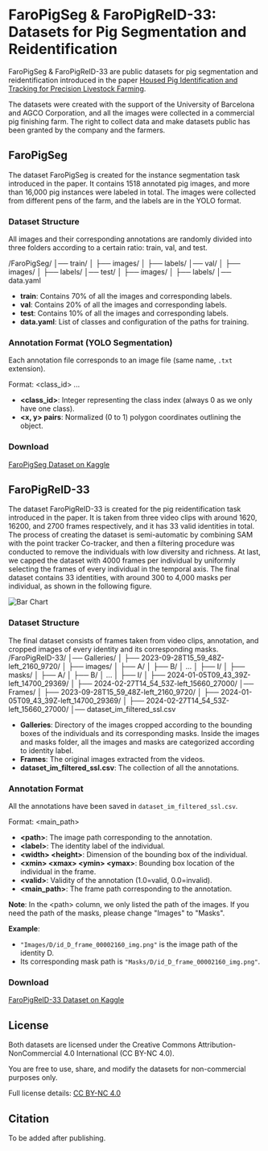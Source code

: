 # FaroPigSeg & FaroPigReID-33: Datasets for Pig Segmentation and Reidentification

FaroPigSeg & FaroPigReID-33 are public datasets for pig segmentation and reidentification introduced in the paper [Housed Pig Identification and Tracking for Precision Livestock Farming](https://web.ub.edu/en/home).

The datasets were created with the support of the University of Barcelona and AGCO Corporation, and all the images were collected in a commercial pig finishing farm. The right to collect data and make datasets public has been granted by the company and the farmers.

## FaroPigSeg

The dataset FaroPigSeg is created for the instance segmentation task introduced in the paper. It contains 1518 annotated pig images, and more than 16,000 pig instances were labeled in total. The images were collected from different pens of the farm, and the labels are in the YOLO format.

### Dataset Structure

All images and their corresponding annotations are randomly divided into three folders according to a certain ratio: train, val, and test.

/FaroPigSeg/
│── train/
│ ├── images/
│ ├── labels/
│── val/
│ ├── images/
│ ├── labels/
│── test/
│ ├── images/
│ ├── labels/
│── data.yaml


- **train**: Contains 70% of all the images and corresponding labels.
- **val**: Contains 20% of all the images and corresponding labels.
- **test**: Contains 10% of all the images and corresponding labels.
- **data.yaml**: List of classes and configuration of the paths for training.

### Annotation Format (YOLO Segmentation)

Each annotation file corresponds to an image file (same name, `.txt` extension).

Format:
<class_id> <x1> <y1> <x2> <y2> ... <xn> <yn>


- **\<class_id\>**: Integer representing the class index (always 0 as we only have one class).
- **\<x, y\> pairs**: Normalized (0 to 1) polygon coordinates outlining the object.

### Download

[FaroPigSeg Dataset on Kaggle](https://www.kaggle.com/datasets/yudongyan/faropigseg)

## FaroPigReID-33

The dataset FaroPigReID-33 is created for the pig reidentification task introduced in the paper. It is taken from three video clips with around 1620, 16200, and 2700 frames respectively, and it has 33 valid identities in total. The process of creating the dataset is semi-automatic by combining SAM with the point tracker Co-tracker, and then a filtering procedure was conducted to remove the individuals with low diversity and richness. At last, we capped the dataset with 4000 frames per individual by uniformly selecting the frames of every individual in the temporal axis. The final dataset contains 33 identities, with around 300 to 4,000 masks per individual, as shown in the following figure.

![Bar Chart](media/image1.png)

### Dataset Structure

The final dataset consists of frames taken from video clips, annotation, and cropped images of every identity and its corresponding masks.
/FaroPigReID-33/
│── Galleries/
│ ├── 2023-09-28T15_59_48Z-left_2160_9720/
│ ├── images/
│ ├── A/
│ ├── B/
│ ...
│ ├── I/
│ ├── masks/
│ ├── A/
│ ├── B/
│ ...
│ ├── I/
│ ├── 2024-01-05T09_43_39Z-left_14700_29369/
│ ├── 2024-02-27T14_54_53Z-left_15660_27000/
│── Frames/
│ ├── 2023-09-28T15_59_48Z-left_2160_9720/
│ ├── 2024-01-05T09_43_39Z-left_14700_29369/
│ ├── 2024-02-27T14_54_53Z-left_15660_27000/
│── dataset_im_filtered_ssl.csv


- **Galleries**: Directory of the images cropped according to the bounding boxes of the individuals and its corresponding masks. Inside the images and masks folder, all the images and masks are categorized according to identity label.
- **Frames**: The original images extracted from the videos.
- **dataset_im_filtered_ssl.csv**: The collection of all the annotations.

### Annotation Format

All the annotations have been saved in `dataset_im_filtered_ssl.csv`.

Format:
<path> <label> <width> <height> <xmin> <xmax> <ymin> <ymax> <valid> <main_path>

- **\<path\>**: The image path corresponding to the annotation.
- **\<label\>**: The identity label of the individual.
- **\<width\> \<height\>**: Dimension of the bounding box of the individual.
- **\<xmin\> \<xmax\> \<ymin\> \<ymax\>**: Bounding box location of the individual in the frame.
- **\<valid\>**: Validity of the annotation (1.0=valid, 0.0=invalid).
- **\<main_path\>**: The frame path corresponding to the annotation.

**Note**: In the \<path\> column, we only listed the path of the images. If you need the path of the masks, please change "Images" to "Masks".

**Example**:
- `"Images/D/id_D_frame_00002160_img.png"` is the image path of the identity D.
- Its corresponding mask path is `"Masks/D/id_D_frame_00002160_img.png"`.

### Download

[FaroPigReID-33 Dataset on Kaggle](https://www.kaggle.com/datasets/yudongyan/faropigreid)

## License

Both datasets are licensed under the Creative Commons Attribution-NonCommercial 4.0 International (CC BY-NC 4.0).

You are free to use, share, and modify the datasets for non-commercial purposes only.

Full license details: [CC BY-NC 4.0](https://creativecommons.org/licenses/by-nc/4.0/)

## Citation

To be added after publishing.